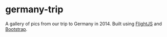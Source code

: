 # germany-trip

A gallery of pics from our trip to Germany in 2014.
Built using [FlightJS](https://github.com/flightjs/flight) and [Bootstrap](https://github.com/twbs/bootstrap).
